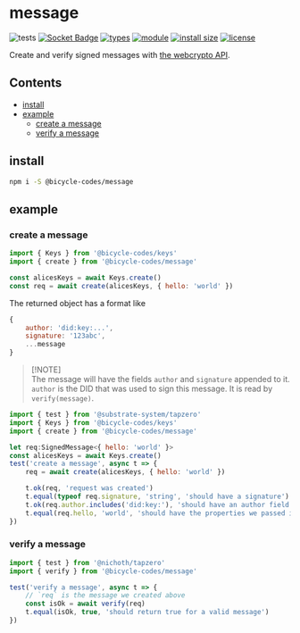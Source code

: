 # message

![tests](https://github.com/bicycle-codes/message/actions/workflows/nodejs.yml/badge.svg)
[![Socket Badge](https://socket.dev/api/badge/npm/package/@bicycle-codes/message)](https://socket.dev/npm/package/@bicycle-codes/message)
[![types](https://img.shields.io/npm/types/msgpackr?style=flat-square)](README.md)
[![module](https://img.shields.io/badge/module-ESM%2FCJS-blue?style=flat-square)](README.md)
[![install size](https://flat.badgen.net/packagephobia/install/@bicycle-codes/message)](https://packagephobia.com/result?p=@bicycle-codes/message)
[![license](https://nichoth.github.io/badge/license-polyform-shield.svg)](LICENSE)


Create and verify signed messages with [the webcrypto API](https://developer.mozilla.org/en-US/docs/Web/API/Web_Crypto_API).


## Contents

<!-- toc -->

- [install](#install)
- [example](#example)
  * [create a message](#create-a-message)
  * [verify a message](#verify-a-message)

<!-- tocstop -->

## install

```sh
npm i -S @bicycle-codes/message
```

## example

### create a message
```js
import { Keys } from '@bicycle-codes/keys'
import { create } from '@bicycle-codes/message'

const alicesKeys = await Keys.create()
const req = await create(alicesKeys, { hello: 'world' })
```

The returned object has a format like
```js
{
    author: 'did:key:...',
    signature: '123abc',
    ...message
}
```

>
> [!NOTE]  
> The message will have the fields `author` and `signature` appended to it.
> `author` is the DID that was used to sign this message. It is read
> by `verify(message)`.
>

```js
import { test } from '@substrate-system/tapzero'
import { Keys } from '@bicycle-codes/keys'
import { create } from '@bicycle-codes/message'

let req:SignedMessage<{ hello: 'world' }>
const alicesKeys = await Keys.create()
test('create a message', async t => {
    req = await create(alicesKeys, { hello: 'world' })

    t.ok(req, 'request was created')
    t.equal(typeof req.signature, 'string', 'should have a signature')
    t.ok(req.author.includes('did:key:'), 'should have an author field')
    t.equal(req.hello, 'world', 'should have the properties we passed in')
})
```

### verify a message
```js
import { test } from '@nichoth/tapzero'
import { verify } from '@bicycle-codes/message'

test('verify a message', async t => {
    // `req` is the message we created above
    const isOk = await verify(req)
    t.equal(isOk, true, 'should return true for a valid message')
})
```

